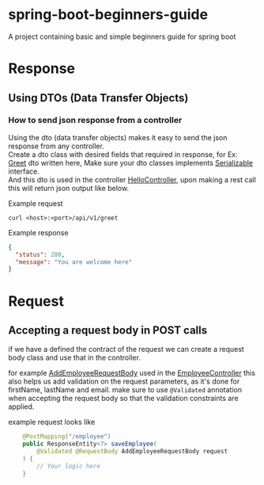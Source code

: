# spring-boot-beginners-guide
A project containing basic and simple beginners guide for spring boot

# Response
## Using DTOs (Data Transfer Objects)
### How to send json response from a controller
Using the dto (data transfer objects) makes it easy to send the json response from any controller.<br>
Create a dto class with desired fields that required in response, for Ex: [Greet](./src/main/java/com/stormbreaker/mark85/dto/Greet.java) dto written here, Make sure your dto classes implements [Serializable](https://docs.oracle.com/javase/7/docs/api/java/io/Serializable.html) interface.<br>
And this dto is used in the controller [HelloController](./src/main/java/com/stormbreaker/mark85/controller/HelloController.java), upon making a rest call this will return json output like below.

Example request
```shell
curl <host>:<port>/api/v1/greet
```

Example response
```json
{
  "status": 200,
  "message": "You are welcome here"
}
```

# Request
## Accepting a request body in POST calls
if we have a defined the contract of the request we can create a request body class and use that in the controller.

for example [AddEmployeeRequestBody](./src/main/java/com/stormbreaker/mark85/requestbody/AddEmployeeRequestBody.java) used in the [EmployeeController](./src/main/java/com/stormbreaker/mark85/controller/EmployeeController.java)
this also helps us add validation on the request parameters, as it's done for firstName, lastName and email.
make sure to use `@Validated` annotation when accepting the request body so that the validation constraints are applied.

example request looks like
```java
    @PostMapping("/employee")
    public ResponseEntity<?> saveEmployee(
        @Validated @RequestBody AddEmployeeRequestBody request
    ) {
        // Your logic here
    }
```